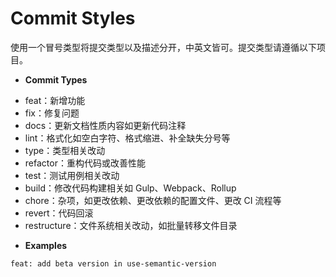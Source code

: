 # Commit Styles

使用一个冒号类型将提交类型以及描述分开，中英文皆可。提交类型请遵循以下项目。

* **Commit Types**

- feat：新增功能
- fix：修复问题
- docs：更新文档性质内容如更新代码注释
- lint：格式化如空白字符、格式缩进、补全缺失分号等
- type：类型相关改动
- refactor：重构代码或改善性能
- test：测试用例相关改动
- build：修改代码构建相关如 Gulp、Webpack、Rollup
- chore：杂项，如更改依赖、更改依赖的配置文件、更改 CI 流程等
- revert：代码回滚
- restructure：文件系统相关改动，如批量转移文件目录

* **Examples**

```bash
feat: add beta version in use-semantic-version 
```
